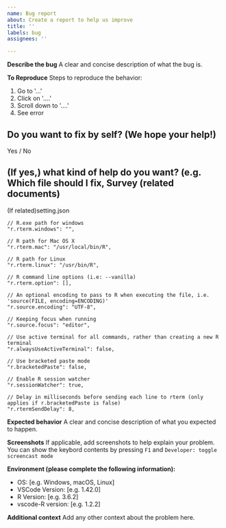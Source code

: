 ```yaml
---
name: Bug report
about: Create a report to help us improve
title: ''
labels: bug
assignees: ''

---
```


<!-- Is the issue about auto-completion, hover help, go to definition,
  document highlight,  document outline/symbols, workspace symbols, formatting, 
  document link, document color and color picker?
  If so it is more likely an issue with the language server.
  Please report issue at <https://github.com/REditorSupport/languageserver/issues>. -->

**Describe the bug**
A clear and concise description of what the bug is.

**To Reproduce**
Steps to reproduce the behavior:

1. Go to '...'
2. Click on '....'
3. Scroll down to '....'
4. See error

## Do you want to fix by self? (We hope your help!)

Yes / No

## (If yes,) what kind of help do you want? (e.g. Which file should I fix, Survey (related documents)

(If related)setting.json

```jsonc
// R.exe path for windows
"r.rterm.windows": "",

// R path for Mac OS X
"r.rterm.mac": "/usr/local/bin/R",

// R path for Linux
"r.rterm.linux": "/usr/bin/R",

// R command line options (i.e: --vanilla)
"r.rterm.option": [],

// An optional encoding to pass to R when executing the file, i.e. 'source(FILE, encoding=ENCODING)'
"r.source.encoding": "UTF-8",

// Keeping focus when running
"r.source.focus": "editor",

// Use active terminal for all commands, rather than creating a new R terminal
"r.alwaysUseActiveTerminal": false,

// Use bracketed paste mode
"r.bracketedPaste": false,

// Enable R session watcher
"r.sessionWatcher": true,

// Delay in milliseconds before sending each line to rterm (only applies if r.bracketedPaste is false)
"r.rtermSendDelay": 8,
```

**Expected behavior**
A clear and concise description of what you expected to happen.

**Screenshots**
If applicable, add screenshots to help explain your problem.
You can show the keybord contents by pressing `F1` and `Developer: toggle screencast mode`

**Environment (please complete the following information):**

- OS: [e.g. Windows, macOS, Linux]
- VSCode Version: [e.g. 1.42.0]
- R Version: [e.g. 3.6.2]
- vscode-R version: [e.g. 1.2.2]

**Additional context**
Add any other context about the problem here.
